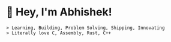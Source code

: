 
# 👋 Hey, I'm Abhishek!  
```
> Learning, Building, Problem Solving, Shipping, Innovating
> Literally love C, Assembly, Rust, C++
```
